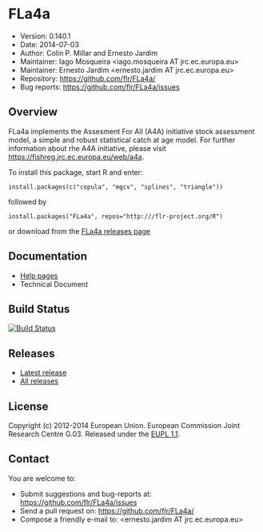 # FLa4a
- Version: 0.140.1
- Date: 2014-07-03
- Author: Colin P. Millar and Ernesto Jardim
- Maintainer: Iago Mosqueira <iago.mosqueira AT jrc.ec.europa.eu>
- Maintainer: Ernesto Jardim <ernesto.jardim AT jrc.ec.europa.eu>
- Repository: <https://github.com/flr/FLa4a/>
- Bug reports: <https://github.com/flr/FLa4a/issues>

## Overview
FLa4a implements the Assesment For All (A4A) initiative stock assessment model, a simple and robust statistical catch at age model. For further information about rhe A4A initiative, please visit <https://fishreg.jrc.ec.europa.eu/web/a4a>.

To install this package, start R and enter:

	install.packages(c("copula", "mgcv", "splines", "triangle"))

followed by

	install.packages("FLa4a", repos="http:///flr-project.org/R")

or download from the [FLa4a releases page](https://github.com/flr/FLa4a/releases/latest)

## Documentation
- [Help pages](http://flr-project.org/FLa4a)
- Technical Document

## Build Status
[![Build Status](https://travis-ci.org/flr/FLa4a.svg?branch=master)](https://travis-ci.org/flr/FLa4a)

## Releases
- [Latest release](https://github.com/flr/FLa4a/releases/tag/v2.5.20130716)
- [All releases](https://github.com/flr/FLCore/releases/)

## License
Copyright (c) 2012-2014 European Union. European Commission Joint Research Centre G.03. Released under the [EUPL 1.1](http://ec.europa.eu/idabc/eupl).

## Contact
You are welcome to:

- Submit suggestions and bug-reports at: <https://github.com/flr/FLa4a/issues>
- Send a pull request on: <https://github.com/flr/FLa4a/>
- Compose a friendly e-mail to: <ernesto.jardim AT jrc.ec.europa.eu>
